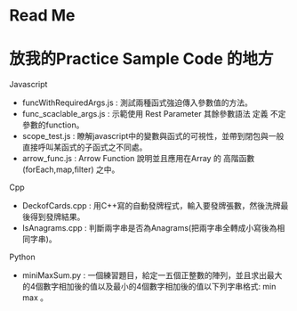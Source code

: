 # Read Me
# 放我的Practice Sample Code 的地方

Javascript
 - funcWithRequiredArgs.js : 測試兩種函式強迫傳入參數值的方法。
 - func_scaclable_args.js : 示範使用 Rest Parameter 其餘參數語法 定義 不定參數的function。
 - scope_test.js : 瞭解javascript中的變數與函式的可視性，並帶到閉包與一般直接呼叫某函式的子函式之不同處。
 - arrow_func.js : Arrow Function 說明並且應用在Array 的 高階函數(forEach,map,filter) 之中。
 
Cpp
 - DeckofCards.cpp : 用C++寫的自動發牌程式，輸入要發牌張數，然後洗牌最後得到發牌結果。
 - IsAnagrams.cpp : 判斷兩字串是否為Anagrams(把兩字串全轉成小寫後為相同字串)。

Python
 - miniMaxSum.py : 一個練習題目，給定一五個正整數的陣列，並且求出最大的4個數字相加後的值以及最小的4個數字相加後的值以下列字串格式: min max 。

